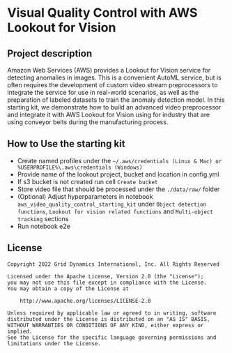 # Visual Quality Control with AWS Lookout for Vision

## Project description

Amazon Web Services (AWS) provides a Lookout for Vision service for detecting anomalies in images. This is a convenient AutoML service, but is often requires the development of custom video stream preprocessors to integrate the service for use in real-world scenarios, as well as the preparation of labeled datasets to train the anomaly detection model. In this starting kit, we demonstrate how to build an advanced video preprocessor and integrate it with AWS Lookout for Vision using for industry that are using conveyor belts during the manufacturing process.

## How to Use the starting kit

- Create named profiles under the  `~/.aws/credentials (Linux & Mac) or %USERPROFILE%\.aws\credentials (Windows)`
- Provide name of the lookout project, bucket and location in config.yml
- If s3 bucket is not created run cell `Create bucket`
- Store video file that should be processed under the `./data/raw/` folder
- (Optional) Adjust hyperparameters in notebook `aws_video_quality_control_starting_kit` under `Object detection functions`, `Lookout for vision related functions` and `Multi-object tracking` sections
- Run notebook e2e

## License

```
Copyright 2022 Grid Dynamics International, Inc. All Rights Reserved

Licensed under the Apache License, Version 2.0 (the "License");
you may not use this file except in compliance with the License.
You may obtain a copy of the License at

    http://www.apache.org/licenses/LICENSE-2.0

Unless required by applicable law or agreed to in writing, software
distributed under the License is distributed on an "AS IS" BASIS,
WITHOUT WARRANTIES OR CONDITIONS OF ANY KIND, either express or implied.
See the License for the specific language governing permissions and
limitations under the License.
```